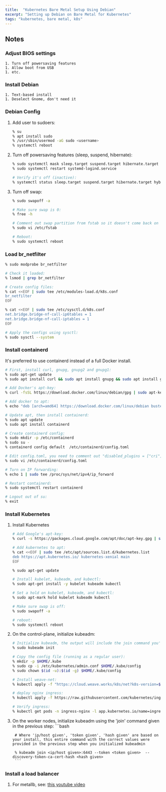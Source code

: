 ```yaml
---
title:  "Kubernetes Bare Metal Setup Using Debian"
excerpt: "Setting up Debian on Bare Metal for Kubernetes"
tags: "kubernetes, bare metal, k8s"
---
```


## Notes

### Adjust BIOS settings

    1. Turn off powersaving features
    1. Allow boot from USB
    1. etc.

### Install Debian

    1. Text-based install
    1. Deselect Gnome, don't need it 

### Debian Config

1. Add user to sudoers:

    ```bash
    % su
    % apt install sudo
    % /usr/sbin/usermod -aG sudo <username>
    % systemctl reboot 
    ```

1. Turn off powersaving features (sleep, suspend, hibernate):
    ```bash
    % sudo systemctl mask sleep.target suspend.target hibernate.target hybrid-sleep.target
    % sudo systemctl restart systemd-logind.service
    
    # Verify it's off (inactive):
    % systemctl status sleep.target suspend.target hibernate.target hybrid-sleep.target
    ```
1. Turn off swap:
    ```bash 
    % sudo swapoff -a

    # Make sure swap is 0:
    % free -h 

    # Comment out swap partition from fstab so it doesn't come back on a restart, then save it:
    % sudo vi /etc/fstab

    # Reboot:
    % sudo systemctl reboot
    ```

### Load br_netfilter

```bash
% sudo modprobe br_netfilter

# Check it loaded:
% lsmod | grep br_netfilter

# Create config files:
% cat <<EOF | sudo tee /etc/modules-load.d/k8s.conf
br_netfilter
EOF

% cat <<EOF | sudo tee /etc/sysctl.d/k8s.conf
net.bridge.bridge-nf-call-ip6tables = 1
net.bridge.bridge-nf-call-iptables = 1
EOF

# Apply the configs using sysctl:
% sudo sysctl --system
```

### Install containerd 

It's preferred to use containerd instead of a full Docker install.

```bash
# First, install curl, gnupg, gnupg2 and gnupg1:
% sudo apt-get update
% sudo apt install curl && sudo apt install gnupg && sudo apt install gnupg2 && sudo apt install gnupg1

# Add Docker's apt-key:
% curl -fsSL https://download.docker.com/linux/debian/gpg | sudo apt-key add -

# Add docker to apt:
% echo "deb [arch=amd64] https://download.docker.com/linux/debian buster stable" |sudo tee /etc/apt/sources.list.d/docker.list

# Update apt, then install containerd:
% sudo apt update
% sudo apt install containerd

# Create containerd config:
% sudo mkdir -p /etc/containerd
% sudo su -
% containerd config default  /etc/containerd/config.toml

# Edit config.toml, you need to comment out "disabled_plugins = ["cri"]" by adding a # at the start of the line:
% sudo vi /etc/containerd/config.toml

# Turn on IP forwarding:
% echo 1 | sudo tee /proc/sys/net/ipv4/ip_forward

# Restart containerd:
% sudo systemctl restart containerd

# Logout out of su:
% exit
```

### Install Kubernetes

1. Install Kubernetes
    ```bash
    # Add Google's apt-key:
    % curl -s https://packages.cloud.google.com/apt/doc/apt-key.gpg | sudo apt-key add -

    # Add kubernetes to apt:
    % cat <<EOF | sudo tee /etc/apt/sources.list.d/kubernetes.list
    deb https://apt.kubernetes.io/ kubernetes-xenial main
    EOF

    % sudo apt-get update

    # Install kubelet, kubeadm, and kubectl:
    % sudo apt-get install -y kubelet kubeadm kubectl

    # Set a hold on kubelet, kubeadm, and kubectl:
    % sudo apt-mark hold kubelet kubeadm kubectl

    # Make sure swap is off:
    % sudo swapoff -a

    # reboot:
    % sudo systemctl reboot
    ```
1. On the control-plane, initialize kubeadm:
    ```bash
    # Initialize kubeadm, the output will include the join command you'll need for worker nodes, make sure to copy this down:
    % sudo kubeadm init

    # Copy the config file (running as a regular user):
    % mkdir -p $HOME/.kube
    % sudo cp -i /etc/kubernetes/admin.conf $HOME/.kube/config
    % sudo chown $(id -u):$(id -g) $HOME/.kube/config

    # Install weave-net:
    % kubectl apply -f "https://cloud.weave.works/k8s/net?k8s-version=$(kubectl version | base64 | tr -d '\n')"

    # deploy nginx ingress:
    % kubectl apply -f https://raw.githubusercontent.com/kubernetes/ingress-nginx/controller-v0.44.0/deploy/static/provider/baremetal/deploy.yaml

    # Verify ingress:
    % kubectl get pods -n ingress-nginx -l app.kubernetes.io/name=ingress-nginx --watch
    ```
1. On the worker nodes, initialize kubeadm using the 'join' command given in the previous step:
        ```bash

        # Where 'ip/host given', 'token given', 'hash given' are based on your install, this entire command with the correct values were provided in the previous step when you initialized kubeadmin

        % kubeadm join <ip/host given>:6443 --token <token given>  --discovery-token-ca-cert-hash <hash given> 
        ```

### Install a load balancer

1. For metallb, see: [this youtube video](https://www.youtube.com/watch?v=xYiYIjlAgHY)